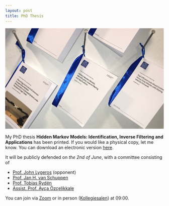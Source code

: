 ```yaml
---
layout: post
title: PhD Thesis
---
```


<p align="center">
    <img width="550" src="/img/phdthesis.jpg">
</p>

My PhD thesis **Hidden Markov Models: Identification, Inverse Filtering and Applications**
has been printed. If you would like a physical copy, let me know. You can download an
electronic version
[here](https://kth.diva-portal.org/smash/get/diva2:1428900/FULLTEXT01.pdf).

It will be publicly defended on *the 2nd of June*, with a committee consisting of

- [Prof. John Lygeros](https://scholar.google.com/citations?user=zIRQZ44AAAAJ&hl=en) (opponent)
- [Prof. Jan H. van Schuppen](https://en.wikipedia.org/wiki/Jan_H._van_Schuppen)
- [Prof. Tobias Rydén](https://se.linkedin.com/in/rydentobias)
- [Assist. Prof. Ayça Özçelikkale](https://sites.google.com/site/aycaozcelikkale/)

You can join via [Zoom](https://kth.diva-portal.org/smash/record.jsf?pid=diva2%3A1428900) or in person ([Kollegiesalen](https://www.kth.se/places/room/id/dec1b09f-cf92-4a13-a71c-fae5bec331e1)) at 09:00.
